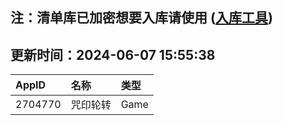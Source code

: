 ## 注：清单库已加密想要入库请使用 ([入库工具](https://github.com/BlankTMing/ManifestAutoUpdate/releases))

## 更新时间：2024-06-07 15:55:38
| AppID | 名称 | 类型  |
| :-------------------- | :----------------------------- | :----------- |
| 2704770 | 咒印轮转| Game |
